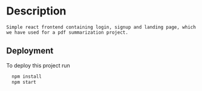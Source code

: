 # Description

    Simple react frontend containing login, signup and landing page, which we have used for a pdf summarization project.

## Deployment

To deploy this project run

```bash
  npm install
  npm start

```



